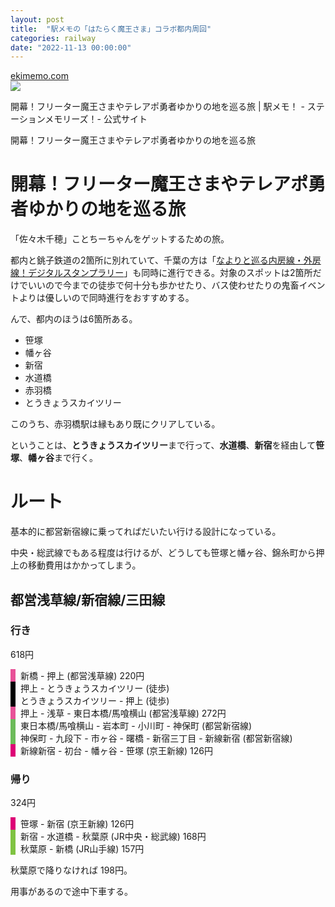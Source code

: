 ```yaml
---
layout: post
title:  "駅メモの「はたらく魔王さま」コラボ都内周回"
categories: railway
date: "2022-11-13 00:00:00"
---
```



<div class="card">
  <a href="https://ekimemo.com/festa/maousama_1"></a>
  <div class="card__header">
    <a href="https://ekimemo.com/festa/maousama_1">ekimemo.com</a>
  </div>
  <div class="card__image">
    <img src="https://static.ekimemo.com/v=2022072901/ogp-thumbnail.png">
  </div>
  <div class="card__title">
    <p>開幕！フリーター魔王さまやテレアポ勇者ゆかりの地を巡る旅 | 駅メモ！ - ステーションメモリーズ！- 公式サイト</p>
  </div>
  <div class="card__description">
    <p>開幕！フリーター魔王さまやテレアポ勇者ゆかりの地を巡る旅</p>
  </div>
</div>


# 開幕！フリーター魔王さまやテレアポ勇者ゆかりの地を巡る旅

「佐々木千穂」ことちーちゃんをゲットするための旅。

都内と銚子鉄道の2箇所に別れていて、千葉の方は「[なよりと巡る内房線・外房線！デジタルスタンプラリー](https://ekimemo.com/festa/emi_3)」も同時に進行できる。対象のスポットは2箇所だけでいいので今までの徒歩で何十分も歩かせたり、バス使わせたりの鬼畜イベントよりは優しいので同時進行をおすすめする。

んで、都内のほうは6箇所ある。

- 笹塚
- 幡ヶ谷
- 新宿
- 水道橋
- 赤羽橋
- とうきょうスカイツリー

このうち、赤羽橋駅は縁もあり既にクリアしている。

ということは、**とうきょうスカイツリー**まで行って、**水道橋**、**新宿**を経由して**笹塚**、**幡ヶ谷**まで行く。

# ルート

基本的に都営新宿線に乗ってればだいたい行ける設計になっている。

中央・総武線でもある程度は行けるが、どうしても笹塚と幡ヶ谷、錦糸町から押上の移動費用はかかってしまう。

## 都営浅草線/新宿線/三田線

### 行き

618円

<div style="border-left: 0.5rem solid #e85298; padding-left: 8px;">
新橋 - 押上 (都営浅草線)  220円
</div>
<div style="border-left: 0.5rem solid #000000; padding-left: 8px;">
押上 - とうきょうスカイツリー (徒歩)  
</div>
<div style="border-left: 0.5rem solid #000000; padding-left: 8px;">
とうきょうスカイツリー - 押上 (徒歩)  
</div>
<div style="border-left: 0.5rem solid #e85298; padding-left: 8px;">
押上 - 浅草 - 東日本橋/馬喰横山 (都営浅草線)  272円
</div>
<div style="border-left: 0.5rem solid #6cbb5a; padding-left: 8px;">
東日本橋/馬喰横山 - 岩本町 - 小川町 - 神保町 (都営新宿線)
</div>
<div style="border-left: 0.5rem solid #6cbb5a; padding-left: 8px;">
神保町 - 九段下 - 市ヶ谷 - 曙橋 - 新宿三丁目 - 新線新宿 (都営新宿線)
</div>
<div style="border-left: 0.5rem solid #dd0076; padding-left: 8px;">
新線新宿 - 初台 - 幡ヶ谷 - 笹塚 (京王新線) 126円
</div>

### 帰り

324円

<div style="border-left: 0.5rem solid #dd0076; padding-left: 8px;">
笹塚 - 新宿 (京王新線) 126円
</div>
<div style="border-left: 0.5rem solid #80c342; padding-left: 8px;">
新宿 - 水道橋 - 秋葉原 (JR中央・総武線) 168円
</div>
<div style="border-left: 0.5rem solid #80c342; padding-left: 8px;">
秋葉原 - 新橋 (JR山手線) 157円
</div>

秋葉原で降りなければ 198円。

用事があるので途中下車する。
